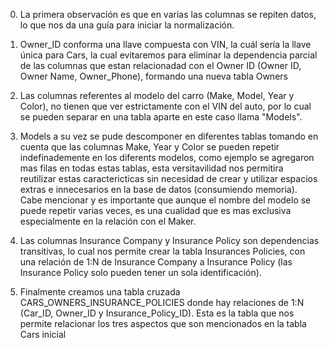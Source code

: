0. La primera observación es que en varias las columnas se repiten datos, lo que nos da una guía para iniciar la normalización.

1. Owner_ID conforma una llave compuesta con VIN, la cuál sería la llave única para Cars, la cual evitaremos para eliminar la dependencia parcial de las columnas que estan relacionadad con el Owner ID (Owner ID, Owner Name, Owner_Phone), formando una nueva tabla Owners

2. Las columnas referentes al modelo del carro (Make, Model, Year y Color), no tienen que ver estrictamente con el VIN del auto, por lo cual se pueden separar en una tabla aparte en este caso llama "Models".

3. Models a su vez se pude descomponer en diferentes tablas tomando en cuenta que las columnas Make, Year y Color se pueden repetir indefinademente en los diferents modelos, como ejemplo se agregaron mas filas en todas estas tablas, esta versitavilidad nos permitira reutilizar estas caractericticas sin necesidad de crear y utilizar espacios extras e innecesarios en la base de datos (consumiendo memoria). Cabe mencionar y es importante que aunque el nombre del modelo se puede repetir varias veces, es una cualidad que es mas exclusiva especialmente en la relación con el Maker.

4. Las columnas Insurance Company y Insurance Policy son dependencias transitivas, lo cual nos permite crear la tabla Insurances Policies, con una relación de 1:N de Insurance Company a Insurance Policy (las Insurance Policy solo pueden tener un sola identificación).

5. Finalmente creamos una tabla cruzada CARS_OWNERS_INSURANCE_POLICIES donde hay relaciones de 1:N (Car_ID, Owner_ID y Insurance_Policy_ID). Esta es la tabla que nos permite relacionar los tres aspectos que son mencionados en la tabla Cars inicial
